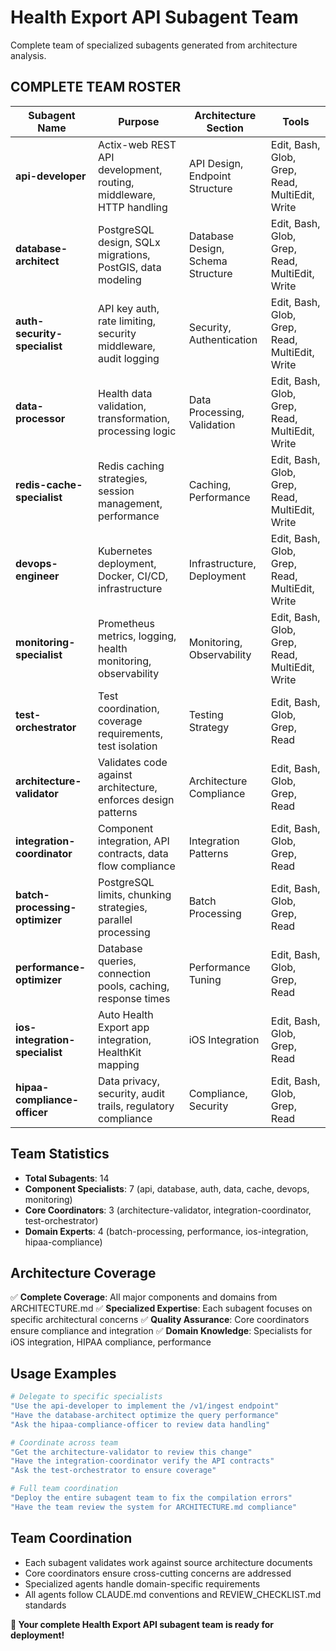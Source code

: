 # Health Export API Subagent Team

Complete team of specialized subagents generated from architecture analysis.

## COMPLETE TEAM ROSTER

| Subagent Name | Purpose | Architecture Section | Tools |
|---------------|---------|---------------------|-------|
| **api-developer** | Actix-web REST API development, routing, middleware, HTTP handling | API Design, Endpoint Structure | Edit, Bash, Glob, Grep, Read, MultiEdit, Write |
| **database-architect** | PostgreSQL design, SQLx migrations, PostGIS, data modeling | Database Design, Schema Structure | Edit, Bash, Glob, Grep, Read, MultiEdit, Write |
| **auth-security-specialist** | API key auth, rate limiting, security middleware, audit logging | Security, Authentication | Edit, Bash, Glob, Grep, Read, MultiEdit, Write |
| **data-processor** | Health data validation, transformation, processing logic | Data Processing, Validation | Edit, Bash, Glob, Grep, Read, MultiEdit, Write |
| **redis-cache-specialist** | Redis caching strategies, session management, performance | Caching, Performance | Edit, Bash, Glob, Grep, Read, MultiEdit, Write |
| **devops-engineer** | Kubernetes deployment, Docker, CI/CD, infrastructure | Infrastructure, Deployment | Edit, Bash, Glob, Grep, Read, MultiEdit, Write |
| **monitoring-specialist** | Prometheus metrics, logging, health monitoring, observability | Monitoring, Observability | Edit, Bash, Glob, Grep, Read, MultiEdit, Write |
| **test-orchestrator** | Test coordination, coverage requirements, test isolation | Testing Strategy | Edit, Bash, Glob, Grep, Read |
| **architecture-validator** | Validates code against architecture, enforces design patterns | Architecture Compliance | Edit, Bash, Glob, Grep, Read |
| **integration-coordinator** | Component integration, API contracts, data flow compliance | Integration Patterns | Edit, Bash, Glob, Grep, Read |
| **batch-processing-optimizer** | PostgreSQL limits, chunking strategies, parallel processing | Batch Processing | Edit, Bash, Glob, Grep, Read |
| **performance-optimizer** | Database queries, connection pools, caching, response times | Performance Tuning | Edit, Bash, Glob, Grep, Read |
| **ios-integration-specialist** | Auto Health Export app integration, HealthKit mapping | iOS Integration | Edit, Bash, Glob, Grep, Read |
| **hipaa-compliance-officer** | Data privacy, security, audit trails, regulatory compliance | Compliance, Security | Edit, Bash, Glob, Grep, Read |

## Team Statistics
- **Total Subagents**: 14
- **Component Specialists**: 7 (api, database, auth, data, cache, devops, monitoring)
- **Core Coordinators**: 3 (architecture-validator, integration-coordinator, test-orchestrator)
- **Domain Experts**: 4 (batch-processing, performance, ios-integration, hipaa-compliance)

## Architecture Coverage
✅ **Complete Coverage**: All major components and domains from ARCHITECTURE.md
✅ **Specialized Expertise**: Each subagent focuses on specific architectural concerns
✅ **Quality Assurance**: Core coordinators ensure compliance and integration
✅ **Domain Knowledge**: Specialists for iOS integration, HIPAA compliance, performance

## Usage Examples
```bash
# Delegate to specific specialists
"Use the api-developer to implement the /v1/ingest endpoint"
"Have the database-architect optimize the query performance"
"Ask the hipaa-compliance-officer to review data handling"

# Coordinate across team
"Get the architecture-validator to review this change"
"Have the integration-coordinator verify the API contracts"
"Ask the test-orchestrator to ensure coverage"

# Full team coordination
"Deploy the entire subagent team to fix the compilation errors"
"Have the team review the system for ARCHITECTURE.md compliance"
```

## Team Coordination
- Each subagent validates work against source architecture documents
- Core coordinators ensure cross-cutting concerns are addressed
- Specialized agents handle domain-specific requirements
- All agents follow CLAUDE.md conventions and REVIEW_CHECKLIST.md standards

**🚀 Your complete Health Export API subagent team is ready for deployment!**